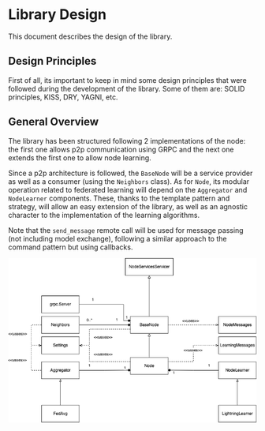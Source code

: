 # Library Design

This document describes the design of the library.

## Design Principles

First of all, its important to keep in mind some design principles that were followed during the development of the library. Some of them are: SOLID principles, KISS, DRY, YAGNI, etc.

## General Overview

The library has been structured following 2 implementations of the node: the first one allows p2p communication using GRPC and the next one extends the first one to allow node learning.

Since a p2p architecture is followed, the `BaseNode` will be a service provider as well as a consumer (using the `Neighbors` class). As for `Node`, its modular operation related to federated learning will depend on the `Aggregator` and `NodeLearner` components. These, thanks to the template pattern and strategy, will allow an easy extension of the library, as well as an agnostic character to the implementation of the learning algorithms.

Note that the `send_message` remote call will be used for message passing (not including model exchange), following a similar approach to the command pattern but using callbacks.

![class diagram 1](class.png)

